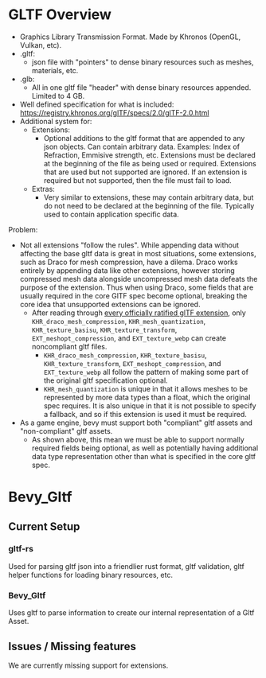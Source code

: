 # GLTF Overview
- Graphics Library Transmission Format. Made by Khronos (OpenGL, Vulkan, etc).
- .gltf:
  - json file with "pointers" to dense binary resources such as meshes, materials, etc.
- .glb:
  - All in one gltf file "header" with dense binary resources appended. Limited to 4 GB.
- Well defined specification for what is included: https://registry.khronos.org/glTF/specs/2.0/glTF-2.0.html
- Additional system for:
  - Extensions:
    - Optional additions to the gltf format that are appended to any json objects. Can contain arbitrary data. Examples: Index of Refraction, Emmisive strength, etc.
Extensions must be declared at the beginning of the file as being used or required. Extensions that are used but not supported are ignored. If an extension is required but not supported, then the file must fail to load.
  - Extras:
    - Very similar to extensions, these may contain arbitrary data, but do not need to be declared at the beginning of the file. Typically used to contain application specific data.

Problem: 
- Not all extensions "follow the rules". While appending data without affecting the base gltf data is great in most situations, some extensions, such as Draco for mesh compression, have a dilema. Draco works entirely by appending data like other extensions,
however storing compressed mesh data alongside uncompressed mesh data defeats the purpose of the extension. Thus when using Draco, some fields that are usually required in the core GlTF spec become optional, breaking the core idea that unsupported extensions can be ignored.
  - After reading through [every officially ratified glTF extension](https://github.com/KhronosGroup/glTF/blob/main/extensions/README.md), only `KHR_draco_mesh_compression`, `KHR_mesh_quantization`, `KHR_texture_basisu`, `KHR_texture_transform`, `EXT_meshopt_compression`, and `EXT_texture_webp` can create noncompliant gltf files.
    -  `KHR_draco_mesh_compression`, `KHR_texture_basisu`, `KHR_texture_transform`, `EXT_meshopt_compression`, and `EXT_texture_webp` all follow the pattern of making some part of the original gltf specification optional.
    -  `KHR_mesh_quantization` is unique in that it allows meshes to be represented by more data types than a float, which the original spec requires. It is also unique in that it is not possible to specify a fallback, and so if this extension is used it must be required.
- As a game engine, bevy must support both "compliant" gltf assets and "non-compliant" gltf assets.
  - As shown above, this mean we must be able to support normally required fields being optional, as well as potentially having additional data type representation other than what is specified in the core gltf spec.

# Bevy_Gltf
## Current Setup
### gltf-rs
Used for parsing gltf json into a friendlier rust format, gltf validation, gltf helper functions for loading binary resources, etc.

### Bevy_Gltf
Uses gltf to parse information to create our internal representation of a Gltf Asset.

## Issues / Missing features
We are currently missing support for extensions.
